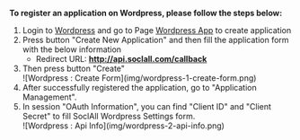 __To register an application on Wordpress, please follow the steps below:__

1. Login to [Wordpress](https://developer.wordpress.com/apps/) and go to Page [Wordpress App](https://developer.wordpress.com/apps/new/) to create application
2. Press button "Create New Application" and then fill the application form with the below information
    * Redirect URL: __http://api.soclall.com/callback__
3. Then press button "Create"
    <div class="soclall-br"></div>
    ![Wordpress : Create Form](img/wordpress-1-create-form.png)
    <div class="soclall-br"></div>
4. After successfully registered the application, go to "Application Management".
5. In session "OAuth Information", you can find "Client ID" and "Client Secret" to fill SoclAll Wordpress Settings form.
    <div class="soclall-br"></div>
    ![Wordpress : Api Info](img/wordpress-2-api-info.png)
    <div class="soclall-br"></div>